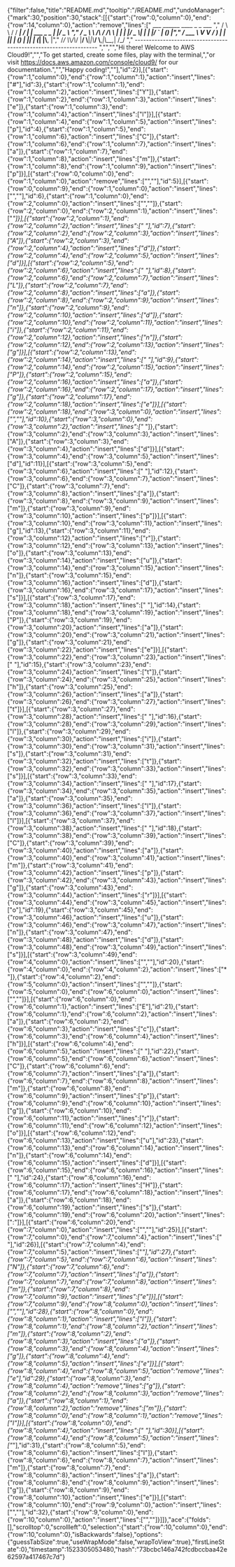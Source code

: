 {"filter":false,"title":"README.md","tooltip":"/README.md","undoManager":{"mark":30,"position":30,"stack":[[{"start":{"row":0,"column":0},"end":{"row":14,"column":0},"action":"remove","lines":["         ___        ______     ____ _                 _  ___  ","        / \\ \\      / / ___|   / ___| | ___  _   _  __| |/ _ \\ ","       / _ \\ \\ /\\ / /\\___ \\  | |   | |/ _ \\| | | |/ _` | (_) |","      / ___ \\ V  V /  ___) | | |___| | (_) | |_| | (_| |\\__, |","     /_/   \\_\\_/\\_/  |____/   \\____|_|\\___/ \\__,_|\\__,_|  /_/ "," ----------------------------------------------------------------- ","","","Hi there! Welcome to AWS Cloud9!","","To get started, create some files, play with the terminal,","or visit https://docs.aws.amazon.com/console/cloud9/ for our documentation.","","Happy coding!",""],"id":2}],[{"start":{"row":1,"column":0},"end":{"row":1,"column":1},"action":"insert","lines":["#"],"id":3},{"start":{"row":1,"column":1},"end":{"row":1,"column":2},"action":"insert","lines":["Y"]},{"start":{"row":1,"column":2},"end":{"row":1,"column":3},"action":"insert","lines":["e"]},{"start":{"row":1,"column":3},"end":{"row":1,"column":4},"action":"insert","lines":["l"]}],[{"start":{"row":1,"column":4},"end":{"row":1,"column":5},"action":"insert","lines":["p"],"id":4},{"start":{"row":1,"column":5},"end":{"row":1,"column":6},"action":"insert","lines":["C"]},{"start":{"row":1,"column":6},"end":{"row":1,"column":7},"action":"insert","lines":["a"]},{"start":{"row":1,"column":7},"end":{"row":1,"column":8},"action":"insert","lines":["m"]},{"start":{"row":1,"column":8},"end":{"row":1,"column":9},"action":"insert","lines":["p"]}],[{"start":{"row":0,"column":0},"end":{"row":1,"column":0},"action":"remove","lines":["",""],"id":5}],[{"start":{"row":0,"column":9},"end":{"row":1,"column":0},"action":"insert","lines":["",""],"id":6},{"start":{"row":1,"column":0},"end":{"row":2,"column":0},"action":"insert","lines":["",""]},{"start":{"row":2,"column":0},"end":{"row":2,"column":1},"action":"insert","lines":["*"]}],[{"start":{"row":2,"column":1},"end":{"row":2,"column":2},"action":"insert","lines":[" "],"id":7},{"start":{"row":2,"column":2},"end":{"row":2,"column":3},"action":"insert","lines":["A"]},{"start":{"row":2,"column":3},"end":{"row":2,"column":4},"action":"insert","lines":["d"]},{"start":{"row":2,"column":4},"end":{"row":2,"column":5},"action":"insert","lines":["d"]}],[{"start":{"row":2,"column":5},"end":{"row":2,"column":6},"action":"insert","lines":[" "],"id":8},{"start":{"row":2,"column":6},"end":{"row":2,"column":7},"action":"insert","lines":["L"]},{"start":{"row":2,"column":7},"end":{"row":2,"column":8},"action":"insert","lines":["a"]},{"start":{"row":2,"column":8},"end":{"row":2,"column":9},"action":"insert","lines":["n"]},{"start":{"row":2,"column":9},"end":{"row":2,"column":10},"action":"insert","lines":["d"]},{"start":{"row":2,"column":10},"end":{"row":2,"column":11},"action":"insert","lines":["i"]},{"start":{"row":2,"column":11},"end":{"row":2,"column":12},"action":"insert","lines":["n"]},{"start":{"row":2,"column":12},"end":{"row":2,"column":13},"action":"insert","lines":["g"]}],[{"start":{"row":2,"column":13},"end":{"row":2,"column":14},"action":"insert","lines":[" "],"id":9},{"start":{"row":2,"column":14},"end":{"row":2,"column":15},"action":"insert","lines":["P"]},{"start":{"row":2,"column":15},"end":{"row":2,"column":16},"action":"insert","lines":["a"]},{"start":{"row":2,"column":16},"end":{"row":2,"column":17},"action":"insert","lines":["g"]},{"start":{"row":2,"column":17},"end":{"row":2,"column":18},"action":"insert","lines":["e"]}],[{"start":{"row":2,"column":18},"end":{"row":3,"column":0},"action":"insert","lines":["",""],"id":10},{"start":{"row":3,"column":0},"end":{"row":3,"column":2},"action":"insert","lines":["* "]},{"start":{"row":3,"column":2},"end":{"row":3,"column":3},"action":"insert","lines":["A"]},{"start":{"row":3,"column":3},"end":{"row":3,"column":4},"action":"insert","lines":["d"]}],[{"start":{"row":3,"column":4},"end":{"row":3,"column":5},"action":"insert","lines":["d"],"id":11}],[{"start":{"row":3,"column":5},"end":{"row":3,"column":6},"action":"insert","lines":[" "],"id":12},{"start":{"row":3,"column":6},"end":{"row":3,"column":7},"action":"insert","lines":["C"]},{"start":{"row":3,"column":7},"end":{"row":3,"column":8},"action":"insert","lines":["a"]},{"start":{"row":3,"column":8},"end":{"row":3,"column":9},"action":"insert","lines":["m"]},{"start":{"row":3,"column":9},"end":{"row":3,"column":10},"action":"insert","lines":["p"]}],[{"start":{"row":3,"column":10},"end":{"row":3,"column":11},"action":"insert","lines":["g"],"id":13},{"start":{"row":3,"column":11},"end":{"row":3,"column":12},"action":"insert","lines":["r"]},{"start":{"row":3,"column":12},"end":{"row":3,"column":13},"action":"insert","lines":["o"]},{"start":{"row":3,"column":13},"end":{"row":3,"column":14},"action":"insert","lines":["u"]},{"start":{"row":3,"column":14},"end":{"row":3,"column":15},"action":"insert","lines":["n"]},{"start":{"row":3,"column":15},"end":{"row":3,"column":16},"action":"insert","lines":["d"]},{"start":{"row":3,"column":16},"end":{"row":3,"column":17},"action":"insert","lines":["s"]}],[{"start":{"row":3,"column":17},"end":{"row":3,"column":18},"action":"insert","lines":[" "],"id":14},{"start":{"row":3,"column":18},"end":{"row":3,"column":19},"action":"insert","lines":["P"]},{"start":{"row":3,"column":19},"end":{"row":3,"column":20},"action":"insert","lines":["a"]},{"start":{"row":3,"column":20},"end":{"row":3,"column":21},"action":"insert","lines":["g"]},{"start":{"row":3,"column":21},"end":{"row":3,"column":22},"action":"insert","lines":["e"]}],[{"start":{"row":3,"column":22},"end":{"row":3,"column":23},"action":"insert","lines":[" "],"id":15},{"start":{"row":3,"column":23},"end":{"row":3,"column":24},"action":"insert","lines":["t"]},{"start":{"row":3,"column":24},"end":{"row":3,"column":25},"action":"insert","lines":["h"]},{"start":{"row":3,"column":25},"end":{"row":3,"column":26},"action":"insert","lines":["a"]},{"start":{"row":3,"column":26},"end":{"row":3,"column":27},"action":"insert","lines":["t"]}],[{"start":{"row":3,"column":27},"end":{"row":3,"column":28},"action":"insert","lines":[" "],"id":16},{"start":{"row":3,"column":28},"end":{"row":3,"column":29},"action":"insert","lines":["l"]},{"start":{"row":3,"column":29},"end":{"row":3,"column":30},"action":"insert","lines":["i"]},{"start":{"row":3,"column":30},"end":{"row":3,"column":31},"action":"insert","lines":["s"]},{"start":{"row":3,"column":31},"end":{"row":3,"column":32},"action":"insert","lines":["t"]},{"start":{"row":3,"column":32},"end":{"row":3,"column":33},"action":"insert","lines":["s"]}],[{"start":{"row":3,"column":33},"end":{"row":3,"column":34},"action":"insert","lines":[" "],"id":17},{"start":{"row":3,"column":34},"end":{"row":3,"column":35},"action":"insert","lines":["a"]},{"start":{"row":3,"column":35},"end":{"row":3,"column":36},"action":"insert","lines":["l"]},{"start":{"row":3,"column":36},"end":{"row":3,"column":37},"action":"insert","lines":["l"]}],[{"start":{"row":3,"column":37},"end":{"row":3,"column":38},"action":"insert","lines":[" "],"id":18},{"start":{"row":3,"column":38},"end":{"row":3,"column":39},"action":"insert","lines":["C"]},{"start":{"row":3,"column":39},"end":{"row":3,"column":40},"action":"insert","lines":["a"]},{"start":{"row":3,"column":40},"end":{"row":3,"column":41},"action":"insert","lines":["m"]},{"start":{"row":3,"column":41},"end":{"row":3,"column":42},"action":"insert","lines":["p"]},{"start":{"row":3,"column":42},"end":{"row":3,"column":43},"action":"insert","lines":["g"]},{"start":{"row":3,"column":43},"end":{"row":3,"column":44},"action":"insert","lines":["r"]}],[{"start":{"row":3,"column":44},"end":{"row":3,"column":45},"action":"insert","lines":["o"],"id":19},{"start":{"row":3,"column":45},"end":{"row":3,"column":46},"action":"insert","lines":["u"]},{"start":{"row":3,"column":46},"end":{"row":3,"column":47},"action":"insert","lines":["n"]},{"start":{"row":3,"column":47},"end":{"row":3,"column":48},"action":"insert","lines":["d"]},{"start":{"row":3,"column":48},"end":{"row":3,"column":49},"action":"insert","lines":["s"]}],[{"start":{"row":3,"column":49},"end":{"row":4,"column":0},"action":"insert","lines":["",""],"id":20},{"start":{"row":4,"column":0},"end":{"row":4,"column":2},"action":"insert","lines":["* "]},{"start":{"row":4,"column":2},"end":{"row":5,"column":0},"action":"insert","lines":["",""]},{"start":{"row":5,"column":0},"end":{"row":6,"column":0},"action":"insert","lines":["",""]}],[{"start":{"row":6,"column":0},"end":{"row":6,"column":1},"action":"insert","lines":["E"],"id":21},{"start":{"row":6,"column":1},"end":{"row":6,"column":2},"action":"insert","lines":["a"]},{"start":{"row":6,"column":2},"end":{"row":6,"column":3},"action":"insert","lines":["c"]},{"start":{"row":6,"column":3},"end":{"row":6,"column":4},"action":"insert","lines":["h"]}],[{"start":{"row":6,"column":4},"end":{"row":6,"column":5},"action":"insert","lines":[" "],"id":22},{"start":{"row":6,"column":5},"end":{"row":6,"column":6},"action":"insert","lines":["C"]},{"start":{"row":6,"column":6},"end":{"row":6,"column":7},"action":"insert","lines":["a"]},{"start":{"row":6,"column":7},"end":{"row":6,"column":8},"action":"insert","lines":["m"]},{"start":{"row":6,"column":8},"end":{"row":6,"column":9},"action":"insert","lines":["p"]},{"start":{"row":6,"column":9},"end":{"row":6,"column":10},"action":"insert","lines":["g"]},{"start":{"row":6,"column":10},"end":{"row":6,"column":11},"action":"insert","lines":["r"]},{"start":{"row":6,"column":11},"end":{"row":6,"column":12},"action":"insert","lines":["o"]}],[{"start":{"row":6,"column":12},"end":{"row":6,"column":13},"action":"insert","lines":["u"],"id":23},{"start":{"row":6,"column":13},"end":{"row":6,"column":14},"action":"insert","lines":["n"]},{"start":{"row":6,"column":14},"end":{"row":6,"column":15},"action":"insert","lines":["d"]}],[{"start":{"row":6,"column":15},"end":{"row":6,"column":16},"action":"insert","lines":[" "],"id":24},{"start":{"row":6,"column":16},"end":{"row":6,"column":17},"action":"insert","lines":["H"]},{"start":{"row":6,"column":17},"end":{"row":6,"column":18},"action":"insert","lines":["a"]},{"start":{"row":6,"column":18},"end":{"row":6,"column":19},"action":"insert","lines":["s"]},{"start":{"row":6,"column":19},"end":{"row":6,"column":20},"action":"insert","lines":[":"]}],[{"start":{"row":6,"column":20},"end":{"row":7,"column":0},"action":"insert","lines":["",""],"id":25}],[{"start":{"row":7,"column":0},"end":{"row":7,"column":4},"action":"insert","lines":["    "],"id":26}],[{"start":{"row":7,"column":4},"end":{"row":7,"column":5},"action":"insert","lines":["*"],"id":27},{"start":{"row":7,"column":5},"end":{"row":7,"column":6},"action":"insert","lines":["N"]},{"start":{"row":7,"column":6},"end":{"row":7,"column":7},"action":"insert","lines":["a"]},{"start":{"row":7,"column":7},"end":{"row":7,"column":8},"action":"insert","lines":["m"]},{"start":{"row":7,"column":8},"end":{"row":7,"column":9},"action":"insert","lines":["e"]}],[{"start":{"row":7,"column":9},"end":{"row":8,"column":0},"action":"insert","lines":["",""],"id":28},{"start":{"row":8,"column":0},"end":{"row":8,"column":1},"action":"insert","lines":["I"]},{"start":{"row":8,"column":1},"end":{"row":8,"column":2},"action":"insert","lines":["m"]},{"start":{"row":8,"column":2},"end":{"row":8,"column":3},"action":"insert","lines":["a"]},{"start":{"row":8,"column":3},"end":{"row":8,"column":4},"action":"insert","lines":["g"]},{"start":{"row":8,"column":4},"end":{"row":8,"column":5},"action":"insert","lines":["e"]}],[{"start":{"row":8,"column":4},"end":{"row":8,"column":5},"action":"remove","lines":["e"],"id":29},{"start":{"row":8,"column":3},"end":{"row":8,"column":4},"action":"remove","lines":["g"]},{"start":{"row":8,"column":2},"end":{"row":8,"column":3},"action":"remove","lines":["a"]},{"start":{"row":8,"column":1},"end":{"row":8,"column":2},"action":"remove","lines":["m"]},{"start":{"row":8,"column":0},"end":{"row":8,"column":1},"action":"remove","lines":["I"]}],[{"start":{"row":8,"column":0},"end":{"row":8,"column":4},"action":"insert","lines":["    "],"id":30}],[{"start":{"row":8,"column":4},"end":{"row":8,"column":5},"action":"insert","lines":["*"],"id":31},{"start":{"row":8,"column":5},"end":{"row":8,"column":6},"action":"insert","lines":["I"]},{"start":{"row":8,"column":6},"end":{"row":8,"column":7},"action":"insert","lines":["m"]},{"start":{"row":8,"column":7},"end":{"row":8,"column":8},"action":"insert","lines":["a"]},{"start":{"row":8,"column":8},"end":{"row":8,"column":9},"action":"insert","lines":["g"]},{"start":{"row":8,"column":9},"end":{"row":8,"column":10},"action":"insert","lines":["e"]}],[{"start":{"row":8,"column":10},"end":{"row":9,"column":0},"action":"insert","lines":["",""],"id":32},{"start":{"row":9,"column":0},"end":{"row":10,"column":0},"action":"insert","lines":["",""]}]]},"ace":{"folds":[],"scrolltop":0,"scrollleft":0,"selection":{"start":{"row":10,"column":0},"end":{"row":10,"column":0},"isBackwards":false},"options":{"guessTabSize":true,"useWrapMode":false,"wrapToView":true},"firstLineState":0},"timestamp":1523305053480,"hash":"73bcbc146a742fcdbccbaa42e62597a417467c7d"}
